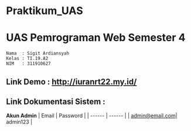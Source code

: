 # Praktikum_UAS

# UAS Pemrograman Web Semester 4

```
Nama  : Sigit Ardiansyah
Kelas : TI.19.A2
NIM   : 311910627
````

## Link Demo : http://iuranrt22.my.id/
## Link Dokumentasi Sistem : 

**Akun Admin**
| Email | Password |
| ------ | ------ |
| admin@email.com| admin123 |
